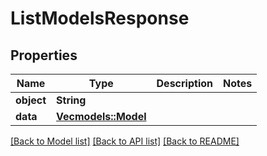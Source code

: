 # ListModelsResponse

## Properties
Name | Type | Description | Notes
------------ | ------------- | ------------- | -------------
**object** | **String** |  | 
**data** | [**Vec<models::Model>**](Model.md) |  | 

[[Back to Model list]](../README.md#documentation-for-models) [[Back to API list]](../README.md#documentation-for-api-endpoints) [[Back to README]](../README.md)


